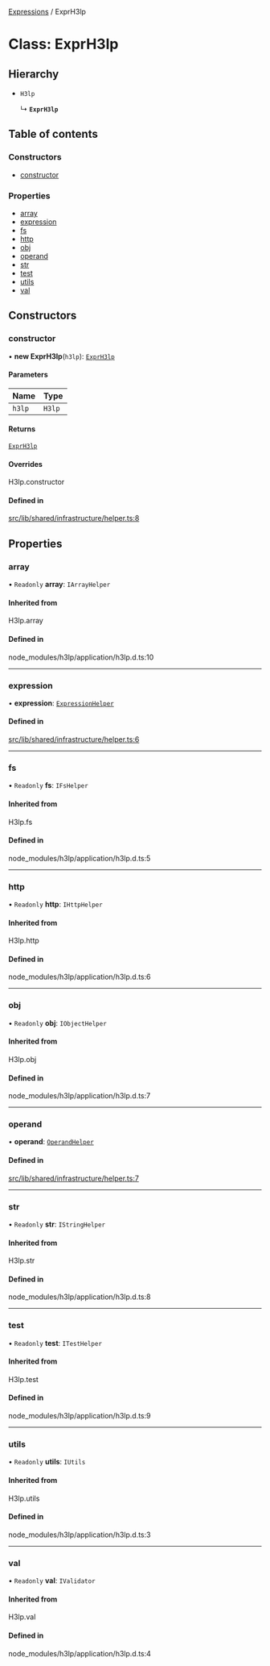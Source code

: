 [Expressions](../README.md) / ExprH3lp

# Class: ExprH3lp

## Hierarchy

- `H3lp`

  ↳ **`ExprH3lp`**

## Table of contents

### Constructors

- [constructor](ExprH3lp.md#constructor)

### Properties

- [array](ExprH3lp.md#array)
- [expression](ExprH3lp.md#expression)
- [fs](ExprH3lp.md#fs)
- [http](ExprH3lp.md#http)
- [obj](ExprH3lp.md#obj)
- [operand](ExprH3lp.md#operand)
- [str](ExprH3lp.md#str)
- [test](ExprH3lp.md#test)
- [utils](ExprH3lp.md#utils)
- [val](ExprH3lp.md#val)

## Constructors

### constructor

• **new ExprH3lp**(`h3lp`): [`ExprH3lp`](ExprH3lp.md)

#### Parameters

| Name | Type |
| :------ | :------ |
| `h3lp` | `H3lp` |

#### Returns

[`ExprH3lp`](ExprH3lp.md)

#### Overrides

H3lp.constructor

#### Defined in

[src/lib/shared/infrastructure/helper.ts:8](https://github.com/data7expressions/3xpr/blob/49b6c877a765fd974fe31289a320b70575692631/src/lib/shared/infrastructure/helper.ts#L8)

## Properties

### array

• `Readonly` **array**: `IArrayHelper`

#### Inherited from

H3lp.array

#### Defined in

node_modules/h3lp/application/h3lp.d.ts:10

___

### expression

• **expression**: [`ExpressionHelper`](ExpressionHelper.md)

#### Defined in

[src/lib/shared/infrastructure/helper.ts:6](https://github.com/data7expressions/3xpr/blob/49b6c877a765fd974fe31289a320b70575692631/src/lib/shared/infrastructure/helper.ts#L6)

___

### fs

• `Readonly` **fs**: `IFsHelper`

#### Inherited from

H3lp.fs

#### Defined in

node_modules/h3lp/application/h3lp.d.ts:5

___

### http

• `Readonly` **http**: `IHttpHelper`

#### Inherited from

H3lp.http

#### Defined in

node_modules/h3lp/application/h3lp.d.ts:6

___

### obj

• `Readonly` **obj**: `IObjectHelper`

#### Inherited from

H3lp.obj

#### Defined in

node_modules/h3lp/application/h3lp.d.ts:7

___

### operand

• **operand**: [`OperandHelper`](OperandHelper.md)

#### Defined in

[src/lib/shared/infrastructure/helper.ts:7](https://github.com/data7expressions/3xpr/blob/49b6c877a765fd974fe31289a320b70575692631/src/lib/shared/infrastructure/helper.ts#L7)

___

### str

• `Readonly` **str**: `IStringHelper`

#### Inherited from

H3lp.str

#### Defined in

node_modules/h3lp/application/h3lp.d.ts:8

___

### test

• `Readonly` **test**: `ITestHelper`

#### Inherited from

H3lp.test

#### Defined in

node_modules/h3lp/application/h3lp.d.ts:9

___

### utils

• `Readonly` **utils**: `IUtils`

#### Inherited from

H3lp.utils

#### Defined in

node_modules/h3lp/application/h3lp.d.ts:3

___

### val

• `Readonly` **val**: `IValidator`

#### Inherited from

H3lp.val

#### Defined in

node_modules/h3lp/application/h3lp.d.ts:4
